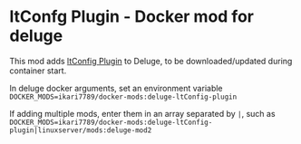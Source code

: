 # ltConfg Plugin - Docker mod for deluge

This mod adds [ltConfig Plugin](https://github.com/ikari7789/deluge-ltConfig) to Deluge, to be downloaded/updated during container start.

In deluge docker arguments, set an environment variable `DOCKER_MODS=ikari7789/docker-mods:deluge-ltConfig-plugin`

If adding multiple mods, enter them in an array separated by `|`, such as `DOCKER_MODS=ikari7789/docker-mods:deluge-ltConfig-plugin|linuxserver/mods:deluge-mod2`
